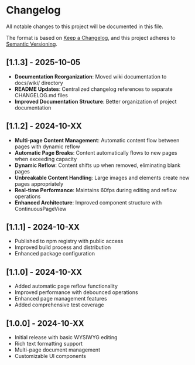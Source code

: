 # Changelog

All notable changes to this project will be documented in this file.

The format is based on [Keep a Changelog](https://keepachangelog.com/en/1.0.0/),
and this project adheres to [Semantic Versioning](https://semver.org/spec/v2.0.0.html).

## [1.1.3] - 2025-10-05
- **Documentation Reorganization**: Moved wiki documentation to docs/wiki/ directory
- **README Updates**: Centralized changelog references to separate CHANGELOG.md files
- **Improved Documentation Structure**: Better organization of project documentation

## [1.1.2] - 2024-10-XX
- **Multi-page Content Management**: Automatic content flow between pages with dynamic reflow
- **Automatic Page Breaks**: Content automatically flows to new pages when exceeding capacity
- **Dynamic Reflow**: Content shifts up when removed, eliminating blank pages
- **Unbreakable Content Handling**: Large images and elements create new pages appropriately
- **Real-time Performance**: Maintains 60fps during editing and reflow operations
- **Enhanced Architecture**: Improved component structure with ContinuousPageView

## [1.1.1] - 2024-10-XX
- Published to npm registry with public access
- Improved build process and distribution
- Enhanced package configuration

## [1.1.0] - 2024-10-XX
- Added automatic page reflow functionality
- Improved performance with debounced operations
- Enhanced page management features
- Added comprehensive test coverage

## [1.0.0] - 2024-10-XX
- Initial release with basic WYSIWYG editing
- Rich text formatting support
- Multi-page document management
- Customizable UI components